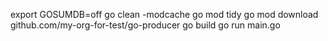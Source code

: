 export GOSUMDB=off
go clean -modcache
go mod tidy
go mod download github.com/my-org-for-test/go-producer
go build
go run main.go
